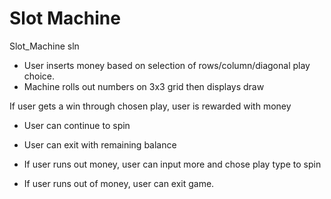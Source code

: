 # Slot Machine
Slot_Machine sln

- User inserts money based on selection of rows/column/diagonal play choice.
- Machine rolls out numbers on 3x3 grid then displays draw

If user gets a win through chosen play, user is rewarded with money 

- User can continue to spin
- User can exit with remaining balance

- If user runs out money, user can input more and chose play type to spin
- If user runs out of money, user can exit game.

